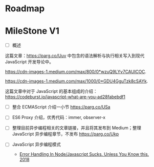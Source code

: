 # Roadmap

# MileStone V1

* [ ] 概述

这篇文章：https://parg.co/Uuv 中包含的语法解析与执行相关写入到现代 JavaScript 开发导论中。

https://cdn-images-1.medium.com/max/800/0*wzuQ9LYv7CAUICOC.

https://cdn-images-1.medium.com/max/1000/0*GDU4GguTzk8cSAYk.

这篇文章中对于 JavaScript 的基本组成的介绍：https://codeburst.io/javascript-what-are-you-ad28fabebdf1

* [ ] 整合 ECMAScript 介绍一小节 https://parg.co/USa

* [ ] ES6 Proxy 介绍，优秀代码：immer, observer-x

* [ ] 整理目前异步编程相关的文章链接，并且将其发布到 Medium；整理 JavaScript 异步编程章节，不发布 https://parg.co/Ukp

* [ ] JavaScript 异步编程模式

  * [Error Handling In Node/Javascript Sucks. Unless You Know this. 2018](https://parg.co/Uiy)
